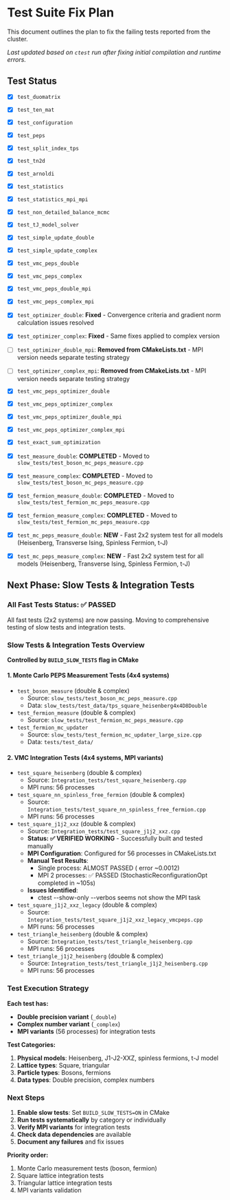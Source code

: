 # Test Suite Fix Plan

This document outlines the plan to fix the failing tests reported from the cluster.

*Last updated based on `ctest` run after fixing initial compilation and runtime errors.*

## Test Status

- [x] `test_duomatrix`
- [x] `test_ten_mat`
- [x] `test_configuration`
- [x] `test_peps`
- [x] `test_split_index_tps`
- [x] `test_tn2d`
- [x] `test_arnoldi`
- [x] `test_statistics`
- [x] `test_statistics_mpi_mpi`
- [x] `test_non_detailed_balance_mcmc` 
- [x] `test_tJ_model_solver`
- [x] `test_simple_update_double`
- [x] `test_simple_update_complex`
- [x] `test_vmc_peps_double`
- [x] `test_vmc_peps_complex`
- [x] `test_vmc_peps_double_mpi`
- [x] `test_vmc_peps_complex_mpi`
- [x] `test_optimizer_double`: **Fixed** - Convergence criteria and gradient norm calculation issues resolved
- [x] `test_optimizer_complex`: **Fixed** - Same fixes applied to complex version
- [ ] `test_optimizer_double_mpi`: **Removed from CMakeLists.txt** - MPI version needs separate testing strategy
- [ ] `test_optimizer_complex_mpi`: **Removed from CMakeLists.txt** - MPI version needs separate testing strategy
- [x] `test_vmc_peps_optimizer_double`
- [x] `test_vmc_peps_optimizer_complex`
- [x] `test_vmc_peps_optimizer_double_mpi`
- [x] `test_vmc_peps_optimizer_complex_mpi`
- [x] `test_exact_sum_optimization`
- [x] `test_measure_double`: **COMPLETED** - Moved to `slow_tests/test_boson_mc_peps_measure.cpp`
- [x] `test_measure_complex`: **COMPLETED** - Moved to `slow_tests/test_boson_mc_peps_measure.cpp`
- [x] `test_fermion_measure_double`: **COMPLETED** - Moved to `slow_tests/test_fermion_mc_peps_measure.cpp`
- [x] `test_fermion_measure_complex`: **COMPLETED** - Moved to `slow_tests/test_fermion_mc_peps_measure.cpp`
- [x] `test_mc_peps_measure_double`: **NEW** - Fast 2x2 system test for all models (Heisenberg, Transverse Ising, Spinless Fermion, t-J)
- [x] `test_mc_peps_measure_complex`: **NEW** - Fast 2x2 system test for all models (Heisenberg, Transverse Ising, Spinless Fermion, t-J)


## **Next Phase: Slow Tests & Integration Tests**

### **All Fast Tests Status: ✅ PASSED**

All fast tests (2x2 systems) are now passing. Moving to comprehensive testing of slow tests and integration tests.

### **Slow Tests & Integration Tests Overview**

**Controlled by `BUILD_SLOW_TESTS` flag in CMake**

#### **1. Monte Carlo PEPS Measurement Tests (4x4 systems)**
- `test_boson_measure` (double & complex)
  - Source: `slow_tests/test_boson_mc_peps_measure.cpp`
  - Data: `slow_tests/test_data/tps_square_heisenberg4x4D8Double`
- `test_fermion_measure` (double & complex)
  - Source: `slow_tests/test_fermion_mc_peps_measure.cpp`
- `test_fermion_mc_updater`
  - Source: `slow_tests/test_fermion_mc_updater_large_size.cpp`
  - Data: `tests/test_data/`

#### **2. VMC Integration Tests (4x4 systems, MPI variants)**
- `test_square_heisenberg` (double & complex)
  - Source: `Integration_tests/test_square_heisenberg.cpp`
  - MPI runs: 56 processes
- `test_square_nn_spinless_free_fermion` (double & complex)
  - Source: `Integration_tests/test_square_nn_spinless_free_fermion.cpp`
  - MPI runs: 56 processes
- `test_square_j1j2_xxz` (double & complex)
  - Source: `Integration_tests/test_square_j1j2_xxz.cpp`
  - **Status: ✅ VERIFIED WORKING** - Successfully built and tested manually
  - **MPI Configuration**: Configured for 56 processes in CMakeLists.txt
  - **Manual Test Results**: 
    - Single process: ALMOST PASSED ( error ~0.0012)
    - MPI 2 processes: ✅ PASSED (StochasticReconfigurationOpt completed in ~105s)
  - **Issues Identified**: 
    - ctest --show-only --verbos seems not show the MPI task
- `test_square_j1j2_xxz_legacy` (double & complex)
  - Source: `Integration_tests/test_square_j1j2_xxz_legacy_vmcpeps.cpp`
  - MPI runs: 56 processes
- `test_triangle_heisenberg` (double & complex)
  - Source: `Integration_tests/test_triangle_heisenberg.cpp`
  - MPI runs: 56 processes
- `test_triangle_j1j2_heisenberg` (double & complex)
  - Source: `Integration_tests/test_triangle_j1j2_heisenberg.cpp`
  - MPI runs: 56 processes

### **Test Execution Strategy**

**Each test has:**
- **Double precision variant** (`_double`)
- **Complex number variant** (`_complex`)
- **MPI variants** (56 processes) for integration tests

**Test Categories:**
1. **Physical models**: Heisenberg, J1-J2-XXZ, spinless fermions, t-J model
2. **Lattice types**: Square, triangular
3. **Particle types**: Bosons, fermions
4. **Data types**: Double precision, complex numbers

### **Next Steps**

1. **Enable slow tests**: Set `BUILD_SLOW_TESTS=ON` in CMake
2. **Run tests systematically** by category or individually
3. **Verify MPI variants** for integration tests
4. **Check data dependencies** are available
5. **Document any failures** and fix issues

**Priority order:**
1. Monte Carlo measurement tests (boson, fermion)
2. Square lattice integration tests
3. Triangular lattice integration tests
4. MPI variants validation